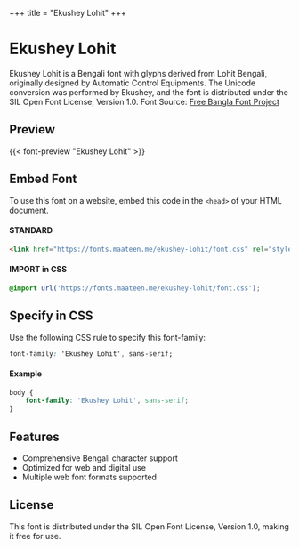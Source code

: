 +++
title = "Ekushey Lohit"
+++

# Ekushey Lohit

Ekushey Lohit is a Bengali font with glyphs derived from Lohit Bengali, originally designed by Automatic Control Equipments. The Unicode conversion was performed by Ekushey, and the font is distributed under the SIL Open Font License, Version 1.0. Font Source: [Free Bangla Font Project](http://www.nongnu.org/freebangfont/)

## Preview

{{< font-preview "Ekushey Lohit" >}}

## Embed Font

To use this font on a website, embed this code in the `<head>` of your HTML document.

#### STANDARD

```html
<link href="https://fonts.maateen.me/ekushey-lohit/font.css" rel="stylesheet">
```

#### IMPORT in CSS

```css
@import url('https://fonts.maateen.me/ekushey-lohit/font.css');
```

## Specify in CSS

Use the following CSS rule to specify this font-family:

```css
font-family: 'Ekushey Lohit', sans-serif;
```

#### Example

```css
body {
    font-family: 'Ekushey Lohit', sans-serif;
}
```

## Features
- Comprehensive Bengali character support
- Optimized for web and digital use
- Multiple web font formats supported

## License
This font is distributed under the SIL Open Font License, Version 1.0, making it free for use.